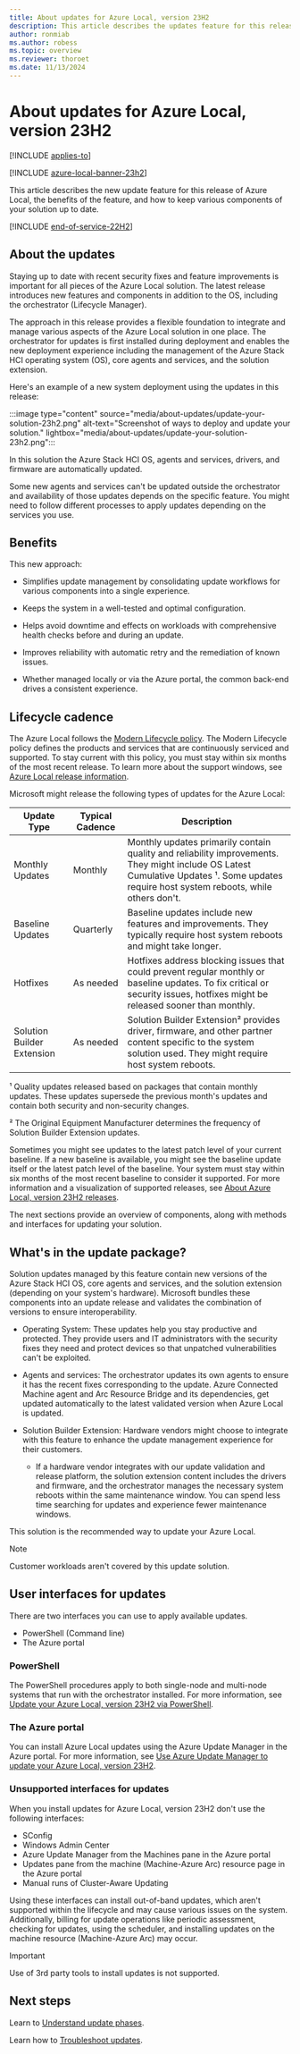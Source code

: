 ```yaml
---
title: About updates for Azure Local, version 23H2
description: This article describes the updates feature for this release, benefits, and how to keep various pieces of your Azure Local, version 23H2 solution up to date.
author: ronmiab
ms.author: robess
ms.topic: overview
ms.reviewer: thoroet
ms.date: 11/13/2024
---
```


# About updates for Azure Local, version 23H2

[!INCLUDE [applies-to](../includes/hci-applies-to-23h2.md)]

[!INCLUDE [azure-local-banner-23h2](../includes/azure-local-banner-23h2.md)]

This article describes the new update feature for this release of Azure Local, the benefits of the feature, and how to keep various components of your solution up to date.

[!INCLUDE [end-of-service-22H2](../includes/end-of-service-22h2.md)]

## About the updates

Staying up to date with recent security fixes and feature improvements is important for all pieces of the Azure Local solution. The latest release introduces new features and components in addition to the OS, including the orchestrator (Lifecycle Manager).

The approach in this release provides a flexible foundation to integrate and manage various aspects of the Azure Local solution in one place. The orchestrator for updates is first installed during deployment and enables the new deployment experience including the management of the Azure Stack HCI operating system (OS), core agents and services, and the solution extension.

Here's an example of a new system deployment using the updates in this release:

:::image type="content" source="media/about-updates/update-your-solution-23h2.png" alt-text="Screenshot of ways to deploy and update your solution." lightbox="media/about-updates/update-your-solution-23h2.png":::

In this solution the Azure Stack HCI OS, agents and services, drivers, and firmware are automatically updated.

Some new agents and services can't be updated outside the orchestrator and availability of those updates depends on the specific feature. You might need to follow different processes to apply updates depending on the services you use.

## Benefits

This new approach:

- Simplifies update management by consolidating update workflows for various components into a single experience.

- Keeps the system in a well-tested and optimal configuration.

- Helps avoid downtime and effects on workloads with comprehensive health checks before and during an update.

- Improves reliability with automatic retry and the remediation of known issues.

- Whether managed locally or via the Azure portal, the common back-end drives a consistent experience.

## Lifecycle cadence

The Azure Local follows the [Modern Lifecycle policy](/lifecycle/policies/modern). The Modern Lifecycle policy defines the products and services that are continuously serviced and supported. To stay current with this policy, you must stay within six months of the most recent release. To learn more about the support windows, see [Azure Local release information](/azure-stack/hci/release-information-23h2).

Microsoft might release the following types of updates for the Azure Local:

|Update Type |Typical Cadence  |Description |
|------------|-----------------|------------|
|Monthly Updates | Monthly |Monthly updates primarily contain quality and reliability improvements. They might include OS Latest Cumulative Updates ¹. Some updates require host system reboots, while others don't. |
|Baseline Updates |Quarterly |Baseline updates include new features and improvements. They typically require host system reboots and might take longer. |
|Hotfixes | As needed | Hotfixes address blocking issues that could prevent regular monthly or baseline updates. To fix critical or security issues, hotfixes might be released sooner than monthly.  |
|Solution Builder Extension | As needed | Solution Builder Extension² provides driver, firmware, and other partner content specific to the system solution used. They might require host system reboots. |

¹ Quality updates released based on packages that contain monthly updates. These updates supersede the previous month's updates and contain both security and non-security changes.

² The Original Equipment Manufacturer determines the frequency of Solution Builder Extension updates.

Sometimes you might see updates to the latest patch level of your current baseline. If a new baseline is available, you might see the baseline update itself or the latest patch level of the baseline. Your system must stay within six months of the most recent baseline to consider it supported. For more information and a visualization of supported releases, see [About Azure Local, version 23H2 releases](../release-information-23h2.md#about-azure-local-releases).

The next sections provide an overview of components, along with methods and interfaces for updating your solution.

## What's in the update package?

Solution updates managed by this feature contain new versions of the Azure Stack HCI OS, core agents and services, and the solution extension (depending on your system's hardware). Microsoft bundles these components into an update release and validates the combination of versions to ensure interoperability.

- Operating System: These updates help you stay productive and protected. They provide users and IT administrators with the security fixes they need and protect devices so that unpatched vulnerabilities can't be exploited.

- Agents and services: The orchestrator updates its own agents to ensure it has the recent fixes corresponding to the update. Azure Connected Machine agent and Arc Resource Bridge and its dependencies, get updated automatically to the latest validated version when Azure Local is updated.

- Solution Builder Extension: Hardware vendors might choose to integrate with this feature to enhance the update management experience for their customers.

  - If a hardware vendor integrates with our update validation and release platform, the solution extension content includes the drivers and firmware, and the orchestrator manages the necessary system reboots within the same maintenance window. You can spend less time searching for updates and experience fewer maintenance windows.

This solution is the recommended way to update your Azure Local.

> [!NOTE]
> Customer workloads aren't covered by this update solution.

## User interfaces for updates

There are two interfaces you can use to apply available updates.

- PowerShell (Command line)
- The Azure portal

### PowerShell

The PowerShell procedures apply to both single-node and multi-node systems that run with the orchestrator installed. For more information, see [Update your Azure Local, version 23H2 via PowerShell](update-via-powershell-23h2.md).

### The Azure portal

You can install Azure Local updates using the Azure Update Manager in the Azure portal. For more information, see [Use Azure Update Manager to update your Azure Local, version 23H2](./azure-update-manager-23h2.md).

### Unsupported interfaces for updates

When you install updates for Azure Local, version 23H2 don't use the following interfaces:

- SConfig
- Windows Admin Center
- Azure Update Manager from the Machines pane in the Azure portal
- Updates pane from the machine (Machine-Azure Arc) resource page in the Azure portal
- Manual runs of Cluster-Aware Updating

Using these interfaces can install out-of-band updates, which aren't supported within the lifecycle and may cause various issues on the system. Additionally, billing for update operations like periodic assessment, checking for updates, using the scheduler, and installing updates on the machine resource (Machine-Azure Arc) may occur.

> [!IMPORTANT]
> Use of 3rd party tools to install updates is not supported.

## Next steps

Learn to [Understand update phases](./update-phases-23h2.md).

Learn how to [Troubleshoot updates](./update-troubleshooting-23h2.md).
